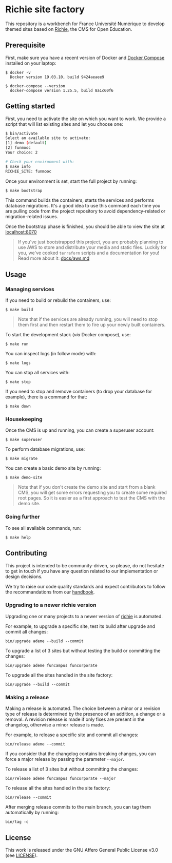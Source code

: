 # Richie site factory

This repository is a workbench for France Université Numérique to develop
themed sites based on [Richie](https://github.com/openfun/richie), the CMS
for Open Education.

## Prerequisite

First, make sure you have a recent version of Docker and [Docker
Compose](https://docs.docker.com/compose/install) installed on your laptop:

```
$ docker -v
  Docker version 19.03.10, build 9424aeaee9

$ docker-compose --version
  docker-compose version 1.25.5, build 8a1c60f6
```

## Getting started

First, you need to activate the site on which you want to work. We provide
a script that will list existing sites and let you choose one:

```bash
$ bin/activate
Select an available site to activate:
[1] demo (default)
[2] funmooc
Your choice: 2

# Check your environment with:
$ make info
RICHIE_SITE: funmooc
```

Once your environment is set, start the full project by running:

```bash
$ make bootstrap
```

This command builds the containers, starts the services and performs
database migrations. It's a good idea to use this command each time you are
pulling code from the project repository to avoid dependency-related or
migration-related issues.

Once the bootstrap phase is finished, you should be able to view the site at
[localhost:8070](http://localhost:8070)

> If you've just bootstrapped this project, you are probably planning to use AWS
> to store and distribute your media and static files. Luckily for you, we've
> cooked `terraform` scripts and a documentation for you! Read more about it:
> [docs/aws.md](./docs/aws.md)

## Usage

### Managing services

If you need to build or rebuild the containers, use:

```
$ make build
```

> Note that if the services are already running, you will need to stop them
> first and then restart them to fire up your newly built containers.

To start the development stack (_via_ Docker compose), use:

```
$ make run
```

You can inspect logs (in follow mode) with:

```
$ make logs
```

You can stop all services with:

```
$ make stop
```

If you need to stop and remove containers (to drop your database for example),
there is a command for that:

```
$ make down
```

### Housekeeping

Once the CMS is up and running, you can create a superuser account:

```
$ make superuser
```

To perform database migrations, use:

```
$ make migrate
```

You can create a basic demo site by running:

```
$ make demo-site
```

> Note that if you don't create the demo site and start from a blank CMS, you
> will get some errors requesting you to create some required root pages. So it
> is easier as a first approach to test the CMS with the demo site.

### Going further

To see all available commands, run:

```
$ make help
```

## Contributing

This project is intended to be community-driven, so please, do not hesitate to
get in touch if you have any question related to our implementation or design
decisions.

We try to raise our code quality standards and expect contributors to follow the
recommandations from our
[handbook](https://openfun.gitbooks.io/handbook/content).

### Upgrading to a newer richie version

Upgrading one or many projects to a newer version of [richie](https://github.com/openfun/richie)
is automated.

For example, to upgrade a specific site, test its build after upgrade and commit all changes:

```
bin/upgrade ademe --build --commit
```

To upgrade a list of 3 sites but without testing the build or committing the changes:

```
bin/upgrade ademe funcampus funcorporate
```

To upgrade all the sites handled in the site factory:

```
bin/upgrade --build --commit
```

### Making a release

Making a release is automated. The choice between a minor or a revision type of release is
determined by the presence of an addition, a change or a removal. A revision release is made
if only fixes are present in the changelog, otherwise a minor release is made.

For example, to release a specific site and commit all changes:

```
bin/release ademe --commit
```

If you consider that the changelog contains breaking changes, you can force a major release
by passing the parameter `--major`.


To release a list of 3 sites but without committing the changes:

```
bin/release ademe funcampus funcorporate --major
```

To release all the sites handled in the site factory:

```
bin/release --commit
```

After merging release commits to the main branch, you can tag them automatically by running:

```
bin/tag -c
```

## License

This work is released under the GNU Affero General Public License v3.0 (see
[LICENSE](./LICENSE)).
